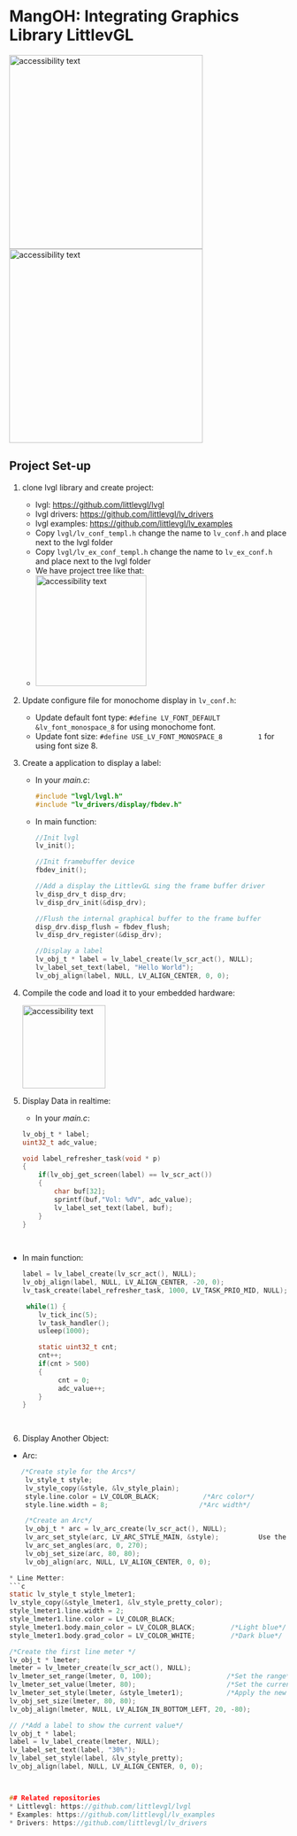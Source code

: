 # MangOH: Integrating Graphics Library LittlevGL
<img src="https://user-images.githubusercontent.com/17214533/51513230-630a4800-1e3c-11e9-9d45-39a2c76c2663.jpg" width="350" alt="accessibility text">               <img src="https://user-images.githubusercontent.com/17214533/51510335-40256700-1e2f-11e9-8903-af65c5368326.jpg" width="350" alt="accessibility text">

## Project Set-up
1. clone lvgl library and create project:
    * lvgl: https://github.com/littlevgl/lvgl
    * lvgl drivers: https://github.com/littlevgl/lv_drivers
    * lvgl examples: https://github.com/littlevgl/lv_examples
    * Copy `lvgl/lv_conf_templ.h` change the name to `lv_conf.h` and place next to the lvgl folder
    * Copy `lvgl/lv_ex_conf_templ.h` change the name to `lv_ex_conf.h` and place next to the lvgl folder
    * We have project tree like that:
    * <img src="https://user-images.githubusercontent.com/17214533/51661409-612eb900-1fe3-11e9-9b20-0aaa71168f5f.png" width="200" alt="accessibility text"> 

2. Update configure file for monochome display in `lv_conf.h`:
   * Update default font type: `#define LV_FONT_DEFAULT        &lv_font_monospace_8` for using monochome font.
   * Update font size: `#define USE_LV_FONT_MONOSPACE_8         1` for using font size 8.
3. Create a application to display a label:
   * In your *main.c*: 
      ```c
      #include "lvgl/lvgl.h"
      #include "lv_drivers/display/fbdev.h"
   * In main function:
     
     ```c
     //Init lvgl 
     lv_init();
     
     //Init framebuffer device
     fbdev_init();
     
     //Add a display the LittlevGL sing the frame buffer driver
     lv_disp_drv_t disp_drv;
     lv_disp_drv_init(&disp_drv);
     
     //Flush the internal graphical buffer to the frame buffer
     disp_drv.disp_flush = fbdev_flush;
     lv_disp_drv_register(&disp_drv);
     
     //Display a label
     lv_obj_t * label = lv_label_create(lv_scr_act(), NULL);
     lv_label_set_text(label, "Hello World");
     lv_obj_align(label, NULL, LV_ALIGN_CENTER, 0, 0);
   
4. Compile the code and load it to your embedded hardware:

      <img src="https://user-images.githubusercontent.com/17214533/51663543-a6ee8000-1fe9-11e9-8416-18bc5bb6fce1.png" width="150" alt="accessibility text"> 
    
5. Display Data in realtime:
   * In your *main.c*:
   ```c
   lv_obj_t * label;
   uint32_t adc_value;

   void label_refresher_task(void * p)
   {
       if(lv_obj_get_screen(label) == lv_scr_act())
       {
           char buf[32];
           sprintf(buf,"Vol: %dV", adc_value);
           lv_label_set_text(label, buf);
       }
   }
       
       
  * In main function:
    ```c
    label = lv_label_create(lv_scr_act(), NULL);
    lv_obj_align(label, NULL, LV_ALIGN_CENTER, -20, 0);
    lv_task_create(label_refresher_task, 1000, LV_TASK_PRIO_MID, NULL);
    
     while(1) {
        lv_tick_inc(5);
        lv_task_handler();
        usleep(1000);

        static uint32_t cnt;
        cnt++;
        if(cnt > 500)
        {
             cnt = 0;
             adc_value++;
        }
    }
   
   
6. Display Another Object:
  * Arc:
   ```c
      /*Create style for the Arcs*/
       lv_style_t style;
       lv_style_copy(&style, &lv_style_plain);
       style.line.color = LV_COLOR_BLACK;           /*Arc color*/
       style.line.width = 8;                       /*Arc width*/

       /*Create an Arc*/
       lv_obj_t * arc = lv_arc_create(lv_scr_act(), NULL);
       lv_arc_set_style(arc, LV_ARC_STYLE_MAIN, &style);          Use the new style
       lv_arc_set_angles(arc, 0, 270);
       lv_obj_set_size(arc, 80, 80);
       lv_obj_align(arc, NULL, LV_ALIGN_CENTER, 0, 0);
 
 * Line Metter:
  ```c
   static lv_style_t style_lmeter1;
   lv_style_copy(&style_lmeter1, &lv_style_pretty_color);
   style_lmeter1.line.width = 2;
   style_lmeter1.line.color = LV_COLOR_BLACK;
   style_lmeter1.body.main_color = LV_COLOR_BLACK;         /*Light blue*/
   style_lmeter1.body.grad_color = LV_COLOR_WHITE;         /*Dark blue*/

   /*Create the first line meter */
   lv_obj_t * lmeter;
   lmeter = lv_lmeter_create(lv_scr_act(), NULL);
   lv_lmeter_set_range(lmeter, 0, 100);                   /*Set the range*/
   lv_lmeter_set_value(lmeter, 80);                       /*Set the current value*/
   lv_lmeter_set_style(lmeter, &style_lmeter1);           /*Apply the new style*/
   lv_obj_set_size(lmeter, 80, 80);
   lv_obj_align(lmeter, NULL, LV_ALIGN_IN_BOTTOM_LEFT, 20, -80);
   
   // /*Add a label to show the current value*/
   lv_obj_t * label;
   label = lv_label_create(lmeter, NULL);
   lv_label_set_text(label, "30%");
   lv_label_set_style(label, &lv_style_pretty);
   lv_obj_align(label, NULL, LV_ALIGN_CENTER, 0, 0);
  


## Related repositories
* Littlevgl: https://github.com/littlevgl/lvgl
* Examples: https://github.com/littlevgl/lv_examples
* Drivers: https://github.com/littlevgl/lv_drivers
